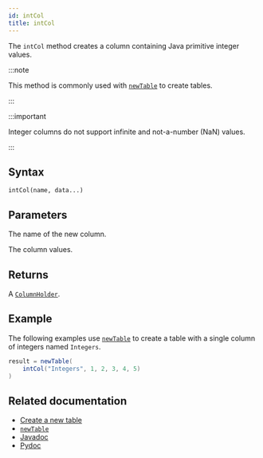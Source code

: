 ```yaml
---
id: intCol
title: intCol
---
```


The `intCol` method creates a column containing Java primitive integer values.

:::note

This method is commonly used with [`newTable`](./newTable.md) to create tables.

:::

:::important

Integer columns do not support infinite and not-a-number (NaN) values.

:::

## Syntax

```
intCol(name, data...)
```

## Parameters

<ParamTable>
<Param name="name" type="String">

The name of the new column.

</Param>
<Param name="data" type="int...">

The column values.

</Param>
</ParamTable>

## Returns

A [`ColumnHolder`](https://deephaven.io/core/javadoc/io/deephaven/engine/table/impl/util/ColumnHolder.html).

## Example

The following examples use [`newTable`](./newTable.md) to create a table with a single column of integers named `Integers`.

```groovy
result = newTable(
    intCol("Integers", 1, 2, 3, 4, 5)
)
```

## Related documentation

- [Create a new table](../../../how-to-guides/new-table.md)
- [`newTable`](./newTable.md)
- [Javadoc](<https://deephaven.io/core/javadoc/io/deephaven/engine/util/TableTools.html#intCol(java.lang.String,int...)>)
- [Pydoc](https://deephaven.io/core/pydoc/code/deephaven.TableTools.html?highlight=intcol#deephaven.TableTools.intCol)
